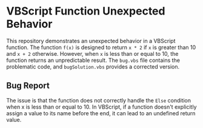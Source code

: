 # VBScript Function Unexpected Behavior

This repository demonstrates an unexpected behavior in a VBScript function.  The function `f(x)` is designed to return `x * 2` if `x` is greater than 10 and `x + 2` otherwise. However, when `x` is less than or equal to 10, the function returns an unpredictable result.  The `bug.vbs` file contains the problematic code, and `bugSolution.vbs` provides a corrected version.

## Bug Report

The issue is that the function does not correctly handle the `Else` condition when x is less than or equal to 10. In VBScript, if a function doesn't explicitly assign a value to its name before the end, it can lead to an undefined return value.